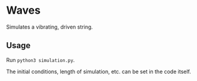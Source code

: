 # Waves

Simulates a vibrating, driven string.

## Usage

Run `python3 simulation.py`.

The initial conditions, length of simulation, etc. can be set in the code itself.
